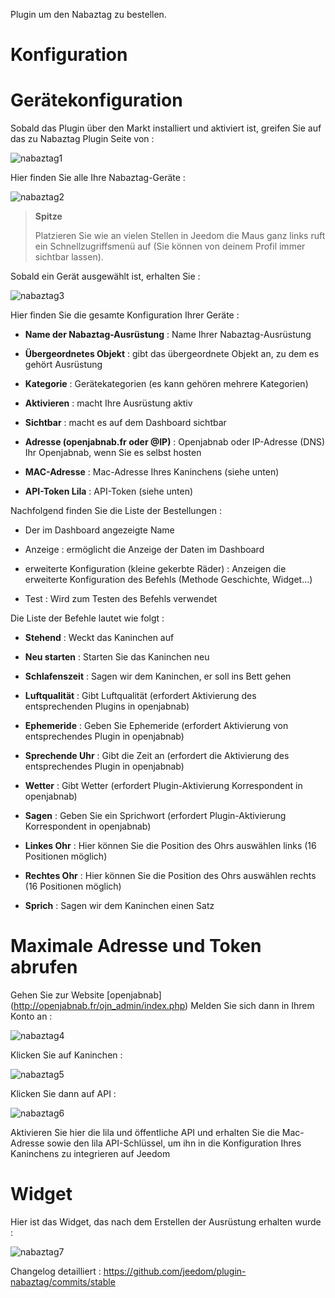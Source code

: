 Plugin um den Nabaztag zu bestellen.

Konfiguration 
=============

Gerätekonfiguration 
=============================

Sobald das Plugin über den Markt installiert und aktiviert ist, greifen Sie auf das zu
Nabaztag Plugin Seite von :

![nabaztag1](../images/nabaztag1.png)

Hier finden Sie alle Ihre Nabaztag-Geräte :

![nabaztag2](../images/nabaztag2.png)

> **Spitze**
>
> Platzieren Sie wie an vielen Stellen in Jeedom die Maus ganz links
> ruft ein Schnellzugriffsmenü auf (Sie können
> von deinem Profil immer sichtbar lassen).

Sobald ein Gerät ausgewählt ist, erhalten Sie :

![nabaztag3](../images/nabaztag3.png)

Hier finden Sie die gesamte Konfiguration Ihrer Geräte :

-   **Name der Nabaztag-Ausrüstung** : Name Ihrer Nabaztag-Ausrüstung

-   **Übergeordnetes Objekt** : gibt das übergeordnete Objekt an, zu dem es gehört
    Ausrüstung

-   **Kategorie** : Gerätekategorien (es kann gehören
    mehrere Kategorien)

-   **Aktivieren** : macht Ihre Ausrüstung aktiv

-   **Sichtbar** : macht es auf dem Dashboard sichtbar

-   **Adresse (openjabnab.fr oder @IP)** : Openjabnab oder IP-Adresse (DNS)
    Ihr Openjabnab, wenn Sie es selbst hosten

-   **MAC-Adresse** : Mac-Adresse Ihres Kaninchens (siehe unten)

-   **API-Token Lila** : API-Token (siehe unten)

Nachfolgend finden Sie die Liste der Bestellungen :

-   Der im Dashboard angezeigte Name

-   Anzeige : ermöglicht die Anzeige der Daten im Dashboard

-   erweiterte Konfiguration (kleine gekerbte Räder) : Anzeigen
    die erweiterte Konfiguration des Befehls (Methode
    Geschichte, Widget…)

-   Test : Wird zum Testen des Befehls verwendet

Die Liste der Befehle lautet wie folgt :

-   **Stehend** : Weckt das Kaninchen auf

-   **Neu starten** : Starten Sie das Kaninchen neu

-   **Schlafenszeit** : Sagen wir dem Kaninchen, er soll ins Bett gehen

-   **Luftqualität** : Gibt Luftqualität (erfordert
    Aktivierung des entsprechenden Plugins in openjabnab)

-   **Ephemeride** : Geben Sie Ephemeride (erfordert Aktivierung von
    entsprechendes Plugin in openjabnab)

-   **Sprechende Uhr** : Gibt die Zeit an (erfordert die Aktivierung des
    entsprechendes Plugin in openjabnab)

-   **Wetter** : Gibt Wetter (erfordert Plugin-Aktivierung
    Korrespondent in openjabnab)

-   **Sagen** : Geben Sie ein Sprichwort (erfordert Plugin-Aktivierung
    Korrespondent in openjabnab)

-   **Linkes Ohr** : Hier können Sie die Position des Ohrs auswählen
    links (16 Positionen möglich)

-   **Rechtes Ohr** : Hier können Sie die Position des Ohrs auswählen
    rechts (16 Positionen möglich)

-   **Sprich** : Sagen wir dem Kaninchen einen Satz

Maximale Adresse und Token abrufen 
===================================

Gehen Sie zur Website [openjabnab] (http://openjabnab.fr/ojn_admin/index.php)
Melden Sie sich dann in Ihrem Konto an :

![nabaztag4](../images/nabaztag4.png)

Klicken Sie auf Kaninchen :

![nabaztag5](../images/nabaztag5.png)

Klicken Sie dann auf API :

![nabaztag6](../images/nabaztag6.png)

Aktivieren Sie hier die lila und öffentliche API und erhalten Sie die Mac-Adresse sowie
den lila API-Schlüssel, um ihn in die Konfiguration Ihres Kaninchens zu integrieren
auf Jeedom

Widget 
======

Hier ist das Widget, das nach dem Erstellen der Ausrüstung erhalten wurde :

![nabaztag7](../images/nabaztag7.png)

Changelog detailliert :
<https://github.com/jeedom/plugin-nabaztag/commits/stable>
